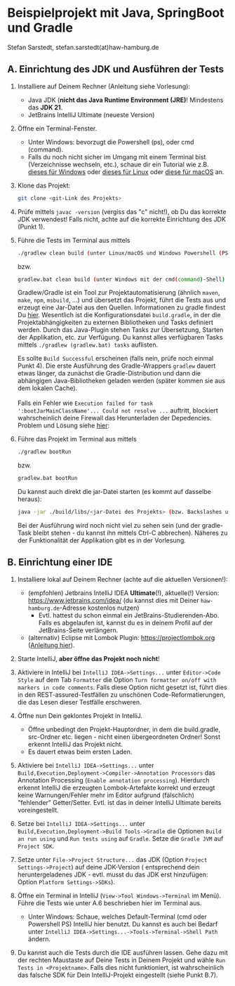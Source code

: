 # Beispielprojekt mit Java, SpringBoot und Gradle

Stefan Sarstedt, stefan.sarstedt(at)haw-hamburg.de

## A. Einrichtung des JDK und Ausführen der Tests

1. Installiere auf Deinem Rechner (Anleitung siehe Vorlesung):
    - Java JDK (**nicht das Java Runtime Environment (JRE)**! Mindestens das **JDK 21**.
    - JetBrains IntelliJ Ultimate (neueste Version)

2. Öffne ein Terminal-Fenster.
    - Unter Windows: bevorzugt die Powershell (ps), oder cmd (command).
    - Falls du noch nicht sicher im Umgang mit einem Terminal bist (Verzeichnisse wechseln, etc.), schaue dir ein
      Tutorial wie
      z.B. [dieses für Windows](https://www.makeuseof.com/tag/a-beginners-guide-to-the-windows-command-line/)
      oder [dieses für Linux](https://ubuntu.com/tutorials/command-line-for-beginners#1-overview)
      oder [diese für macOS](https://www.makeuseof.com/tag/mac-terminal-commands-cheat-sheet/) an.

3. Klone das Projekt:
    ```bash
    git clone <git-Link des Projekts>
    ```

4. Prüfe mittels `javac -version` (vergiss das "c" nicht!), ob Du das korrekte JDK verwendest! Falls nicht, achte auf
   die korrekte Einrichtung des JDK (Punkt 1).

5. Führe die Tests im Terminal aus mittels
     ```bash
     ./gradlew clean build (unter Linux/macOS und Windows Powershell (PS) - bei Bedarf dort zuvor "chmod +x ./gradlew" ausführen, um die Ausführungsberechtigung zu setzen)
     ```
   bzw.
     ```bash
     gradlew.bat clean build (unter Windows mit der cmd(command)-Shell)
     ```
   Gradlew/Gradle ist ein Tool zur Projektautomatisierung (ähnlich `maven`, `make`, `npm`, `msbuild`, ...) und übersetzt
   das Projekt, führt die Tests aus und erzeugt eine Jar-Datei aus den Quellen. Informationen zu gradle findest
   Du [hier](https://gradle.org). Wesentlich ist die Konfigurationsdatei `build.gradle`, in der die
   Projektabhängigkeiten zu externen Bibliotheken und Tasks definiert werden. Durch das Java-Plugin stehen Tasks zur
   Übersetzung, Starten der Applikation, etc. zur Verfügung. Du kannst alles verfügbaren Tasks mittels
   `./gradlew (gradlew.bat) tasks` auflisten.

   Es sollte `Build Successful` erscheinen (falls nein, prüfe noch einmal Punkt 4). Die erste Ausführung des
   Gradle-Wrappers `gradlew` dauert etwas länger, da zunächst die Gradle-Distribution und dann die abhängigen
   Java-Bibliotheken geladen werden (später kommen sie aus dem lokalen Cache).  
   <br />
   Falls ein Fehler wie `Execution failed for task ':bootJarMainClassName'... Could not resolve ...` auftritt, blockiert
   wahrscheinlich deine Firewall das Herunterladen der Depedencies. Problem und Lösung
   siehe [hier](https://stackoverflow.com/questions/25243342/gradle-build-is-failing-could-not-resolve-all-dependencies-for-configuration):

6. Führe das Projekt im Terminal aus mittels
    ```bash
    ./gradlew bootRun
    ```
   bzw.
    ```bash
    gradlew.bat bootRun
    ```
   Du kannst auch direkt die jar-Datei starten (es kommt auf dasselbe heraus):
     ```bash
    java -jar ./build/libs/<jar-Datei des Projekts> (bzw. Backslashes unter Windows nutzen)
    ```
   Bei der Ausführung wird noch nicht viel zu sehen sein (und der gradle-Task bleibt stehen - du kannst ihn mittels
   Ctrl-C abbrechen). Näheres zu der Funktionalität der Applikation gibt es in der Vorlesung.

## B. Einrichtung einer IDE

1. Installiere lokal auf Deinem Rechner (achte auf die aktuellen Versionen!):
    - (empfohlen) Jetbrains IntelliJ IDEA **Ultimate**(!), aktuelle(!) Version: https://www.jetbrains.com/idea/ (du
      kannst dies mit Deiner `haw-hamburg.de`-Adresse kostenlos nutzen)
        - Evtl. hattest du schon einmal ein JetBrains-Studierenden-Abo. Falls es abgelaufen ist, kannst du es in deinem
          Profil auf der JetBrains-Seite verlängern.
    - (alternativ) Eclipse mit Lombok
      Plugin: https://projectlombok.org ([Anleitung hier](https://projectlombok.org/setup/intellij)).

2. Starte IntelliJ, **aber öffne das Projekt noch nicht**!

3. Aktiviere in IntelliJ bei `IntelliJ IDEA->Settings...` unter `Editor->Code Style` auf dem Tab `Formatter` die Option
   `Turn formatter on/off with markers in code comments`. Falls diese Option nicht gesetzt ist, führt dies in den
   REST-assured-Testfällen zu unschönen Code-Reformatierungen, die das Lesen dieser Testfälle erschweren.

4. Öffne nun Dein geklontes Projekt in IntelliJ.
    - Öffne unbedingt den Projekt-Hauptordner, in dem die build.gradle, src-Ordner etc. liegen - nicht einen
      übergeordneten Ordner! Sonst erkennt IntelliJ das Projekt nicht.
    - Es dauert etwas beim ersten Laden.

5. Aktiviere bei `IntelliJ IDEA->Settings...` unter `Build,Execution,Deployment->Compiler->Annotation Processors` das
   Annotation Processing (`Enable annotation processing`). Hierdurch erkennt IntelliJ die erzeugten Lombok-Artefakte
   korrekt und erzeugt keine Warnungen/Fehler mehr im Editor aufgrund (fälschlich) "fehlender" Getter/Setter. Evtl. ist
   das in deiner IntelliJ Ultimate bereits voreingestellt.

6. Setze bei `IntelliJ IDEA->Settings...` unter `Build,Execution,Deployment->Build Tools->Gradle` die Optionen
   `Build an run using` und `Run tests using` auf `Gradle`. Setze die `Gradle JVM` auf `Project SDK`.

7. Setze unter `File->Project Structure...` das JDK (Option `Project Settings->Project`) auf deine JDK-Version (
   entsprechend dein heruntergeladenes JDK - evtl. musst du das JDK erst hinzufügen: Option `Platform Settings->SDKs`).

8. Öffne ein Terminal in IntelliJ (`View->Tool Windows->Terminal` im Menü). Führe die Tests wie unter A.6 beschrieben
   hier im Terminal aus.
    - Unter Windows: Schaue, welches Default-Terminal (cmd oder Powershell PS) IntelliJ hier benutzt. Du kannst es auch
      bei Bedarf unter
      `IntelliJ IDEA->Settings...->Tools->Terminal->Shell Path` ändern.

9. Du kannst auch die Tests durch die IDE ausführen lassen. Gehe dazu mit der rechten Maustaste auf Deine Tests in Deinem Projekt und
   wähle `Run Tests in <Projektname>`. Falls dies nicht funktioniert, ist wahrscheinlich das falsche SDK für Dein
   IntelliJ-Projekt eingestellt (siehe Punkt B.7).
